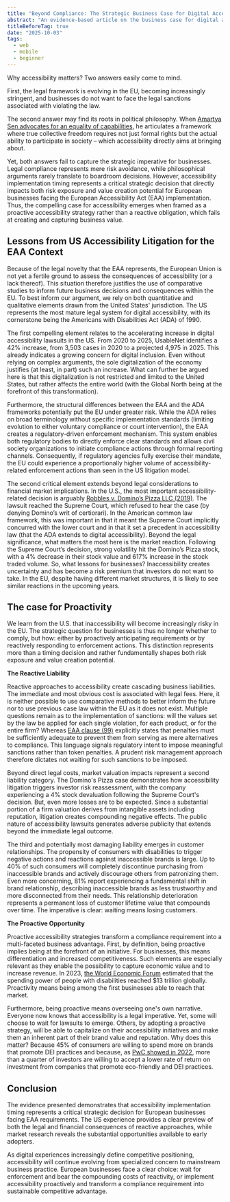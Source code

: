 ```yaml
---
title: "Beyond Compliance: The Strategic Business Case for Digital Accessibility in the European Union"
abstract: "An evidence-based article on the business case for digital accessibility."
titleBeforeTag: true
date: "2025-10-03"
tags:
  - web
  - mobile
  - beginner
---
```


Why accessibility matters? Two answers easily come to mind. 

First, the legal framework is evolving in the EU, becoming increasingly stringent, and businesses do not want to face the legal sanctions associated with violating the law. 

The second answer may find its roots in political philosophy. When [Amartya Sen advocates for an equality of capabilities](https://booknode.com/auteur/amartya-sen), he articulates a framework where true collective freedom requires not just formal rights but the actual ability to participate in society – which accessibility directly aims at bringing about.

Yet, both answers fail to capture the strategic imperative for businesses. Legal compliance represents mere risk avoidance, while philosophical arguments rarely translate to boardroom decisions. However, accessibility implementation timing represents a critical strategic decision that directly impacts both risk exposure and value creation potential for European businesses facing the European Accessibility Act (EAA) implementation. Thus, the compelling case for accessibility emerges when framed as a proactive accessibility strategy rather than a reactive obligation, which fails at creating and capturing business value. 

## Lessons from US Accessibility Litigation for the EAA Context

Because of the legal novelty that the EAA represents, the European Union is not yet a fertile ground to assess the consequences of accessibility (or a lack thereof). This situation therefore justifies the use of comparative studies to inform future business decisions and consequences within the EU. To best inform our argument, we rely on both quantitative and qualitative elements drawn from the United States' jurisdiction. The US represents the most mature legal system for digital accessibility, with its cornerstone being the Americans with Disabilities Act (ADA) of 1990.

The first compelling element relates to the accelerating increase in digital accessibility lawsuits in the US. From 2020 to 2025, UsableNet identifies a 42% increase, from 3,503 cases in 2020 to a projected 4,975 in 2025. This already indicates a growing concern for digital inclusion. Even without relying on complex arguments, the sole digitalization of the economy justifies (at least, in part) such an increase. What can further be argued here is that this digitalization is not restricted and limited to the United States, but rather affects the entire world (with the Global North being at the forefront of this transformation). 

Furthermore, the structural differences between the EAA and the ADA frameworks potentially put the EU under greater risk. While the ADA relies on broad terminology without specific implementation standards (limiting evolution to either voluntary compliance or court intervention), the EAA creates a regulatory-driven enforcement mechanism. This system enables both regulatory bodies to directly enforce clear standards and allows civil society organizations to initiate compliance actions through formal reporting channels. Consequently, if regulatory agencies fully exercise their mandate, the EU could experience a proportionally higher volume of accessibility-related enforcement actions than seen in the US litigation model.

The second critical element extends beyond legal considerations to financial market implications. In the U.S., the most important accessibility-related decision is arguably [Robbles v. Domino’s Pizza LLC (2019)](https://law.justia.com/cases/federal/appellate-courts/ca9/17-55504/17-55504-2019-01-15.html). The lawsuit reached the Supreme Court, which refused to hear the case (by denying Domino’s writ of certiorari). In the American common law framework, this was important in that it meant the Supreme Court implicitly concurred with the lower court and in that it set a precedent in accessibility law (that the ADA extends to digital accessibility). Beyond the legal significance, what matters the most here is the market reaction. Following the Supreme Court’s decision, strong volatility hit the Domino’s Pizza stock, with a 4% decrease in their stock value and 617% increase in the stock traded volume. So, what lessons for businesses? Inaccessibility creates uncertainty and has become a risk premium that investors do not want to take. In the EU, despite having different market structures, it is likely to see similar reactions in the upcoming years. 

## The case for Proactivity

We learn from the U.S. that inaccessibility will become increasingly risky in the EU. The strategic question for businesses is thus no longer whether to comply, but how: either by proactively anticipating requirements or by reactively responding to enforcement actions. 
This distinction represents more than a timing decision and rather fundamentally shapes both risk exposure and value creation potential.

**The Reactive Liability**

Reactive approaches to accessibility create cascading business liabilities. The immediate and most obvious cost is associated with legal fees. Here, it is neither possible to use comparative methods to better inform the future nor to use previous case law within the EU as it does not exist. Multiple questions remain as to the implementation of sanctions: will the values set by the law be applied for each single violation, for each product, or for the entire firm? Whereas [EAA clause (99)](https://eur-lex.europa.eu/legal-content/EN/TXT/HTML/?uri=CELEX:32019L0882#rct_99) explicitly states that penalties must be sufficiently adequate to prevent them from serving as mere alternatives to compliance. This language signals regulatory intent to impose meaningful sanctions rather than token penalties. A prudent risk management approach therefore dictates not waiting for such sanctions to be imposed. 

Beyond direct legal costs, market valuation impacts represent a second liability category. The Domino's Pizza case demonstrates how accessibility litigation triggers investor risk reassessment, with the company experiencing a 4% stock devaluation following the Supreme Court's decision. But, even more losses are to be expected. Since a substantial portion of a firm valuation derives from intangible assets including reputation, litigation creates compounding negative effects. The public nature of accessibility lawsuits generates adverse publicity that extends beyond the immediate legal outcome. 

The third and potentially most damaging liability emerges in customer relationships. The propensity of consumers with disabilities to trigger negative actions and reactions against inaccessible brands is large. Up to 40% of such consumers will completely discontinue purchasing from inaccessible brands and actively discourage others from patronizing them. Even more concerning, 81% report experiencing a fundamental shift in brand relationship, describing inaccessible brands as less trustworthy and more disconnected from their needs. This relationship deterioration represents a permanent loss of customer lifetime value that compounds over time. The imperative is clear: waiting means losing customers.

**The Proactive Opportunity**

Proactive accessibility strategies transform a compliance requirement into a multi-faceted business advantage. First, by definition, being proactive implies being at the forefront of an initiative. For businesses, this means differentiation and increased competitiveness. Such elements are especially relevant as they enable the possibility to capture economic value and to increase revenue. In 2023, [the World Economic Forum](https://www.thevaluable500.com/press-release/the-valuable-500-releases-new-data-on-global-accessibility-awareness-day) estimated that the spending power of people with disabilities reached $13 trillion globally. Proactivity means being among the first businesses able to reach that market.

Furthermore, being proactive means overseeing one's own narrative. Everyone now knows that accessibility is a legal imperative. Yet, some will choose to wait for lawsuits to emerge. Others, by adopting a proactive strategy, will be able to capitalize on their accessibility initiatives and make them an inherent part of their brand value and reputation. Why does this matter? Because 45% of consumers are willing to spend more on brands that promote DEI practices and because, as [PwC showed in 2022](https://www.pwc.com/gx/en/issues/esg/global-investor-survey-2022.html), more than a quarter of investors are willing to accept a lower rate of return on investment from companies that promote eco-friendly and DEI practices.

## Conclusion

The evidence presented demonstrates that accessibility implementation timing represents a critical strategic decision for European businesses facing EAA requirements. The US experience provides a clear preview of both the legal and financial consequences of reactive approaches, while market research reveals the substantial opportunities available to early adopters.

As digital experiences increasingly define competitive positioning, accessibility will continue evolving from specialized concern to mainstream business practice. European businesses face a clear choice: wait for enforcement and bear the compounding costs of reactivity, or implement accessibility proactively and transform a compliance requirement into sustainable competitive advantage.
